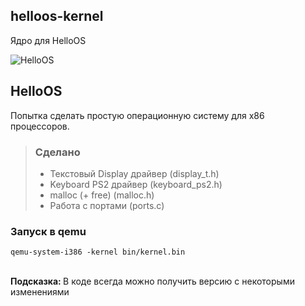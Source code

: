 ## helloos-kernel
Ядро для HelloOS<br>

![HelloOS](https://github.com/qbaddev/HelloOS/raw/master/screen.jpg)
<br>
## HelloOS
Попытка сделать простую операционную систему для x86 процессоров.<br/>
 
>### Сделано
>* Текстовый Display драйвер (display_t.h)
>* Keyboard PS2 драйвер (keyboard_ps2.h)
>* malloc (+ free) (malloc.h)
>* Работа с портами (ports.c)

### Запуск в qemu
```qemu-system-i386 -kernel bin/kernel.bin```

<br>
<b>Подсказка: </b>В коде всегда можно получить версию с некоторыми изменениями
